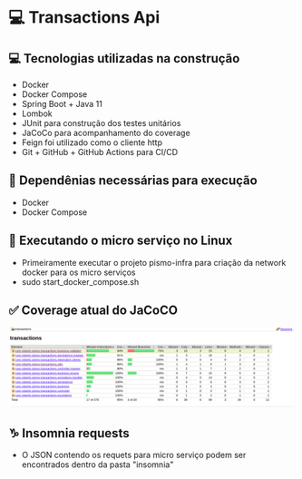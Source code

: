 # 💻 Transactions Api

## 💻 Tecnologias utilizadas na construção

* Docker
* Docker Compose
* Spring Boot + Java 11
* Lombok
* JUnit para construção dos testes unitários
* JaCoCo para acompanhamento do coverage
* Feign foi utilizado como o cliente http
* Git + GitHub + GitHub Actions para CI/CD

## 🚜 Dependênias necessárias para execução

* Docker
* Docker Compose

## 🚀 Executando o micro serviço no Linux

* Primeiramente executar o projeto pismo-infra para criação da network docker para os micro serviços
* sudo start_docker_compose.sh

## ✅ Coverage atual do JaCoCO

![arquitetura](images/coverage.png)

## ♑ Insomnia requests

* O JSON contendo os requets para micro serviço podem ser encontrados dentro da pasta "insomnia"


